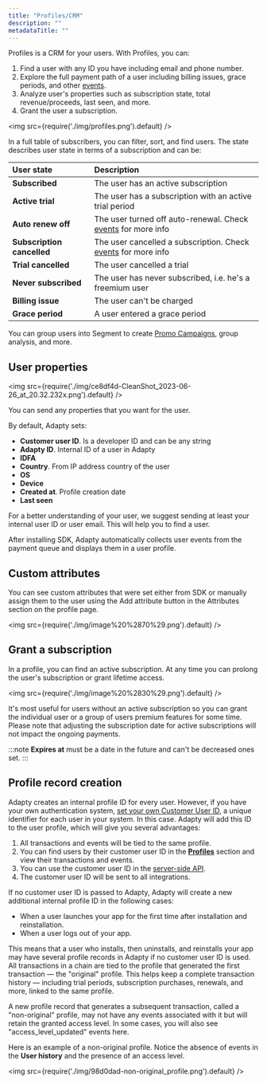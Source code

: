 ```yaml
---
title: "Profiles/CRM"
description: ""
metadataTitle: ""
---
```


Profiles is a CRM for your users. With Profiles, you can:

1. Find a user with any ID you have including email and phone number.
2. Explore the full payment path of a user including billing issues, grace periods, and other [events](events).
3. Analyze user's properties such as subscription state, total revenue/proceeds, last seen, and more.
4. Grant the user a subscription.


<img
  src={require('./img/profiles.png').default}
/>





In a full table of subscribers, you can filter, sort, and find users. The state describes user state in terms of a subscription and can be:

| User state                 | Description                                                                  |
| :------------------------- | :--------------------------------------------------------------------------- |
| **Subscribed**             | The user has an active subscription                                          |
| **Active trial**           | The user has a subscription with an active trial period                      |
| **Auto renew off**         | The user turned off auto-renewal. Check [events](events)  for more info  |
| **Subscription cancelled** | The user cancelled a subscription. Check [events](events)  for more info |
| **Trial cancelled**        | The user cancelled a trial                                                   |
| **Never subscribed**       | The user has never subscribed, i.e. he's a freemium user                     |
| **Billing issue**          | The user can't be charged                                                    |
| **Grace period**           | A user entered a grace period                                                |

You can group users into Segment to create [Promo Campaigns](promo-campaigns), group analysis, and more.

## User properties


<img
  src={require('./img/ce8df4d-CleanShot_2023-06-26_at_20.32.232x.png').default}
/>





You can send any properties that you want for the user.

By default, Adapty sets:

- **Customer user ID**. Is a developer ID and can be any string
- **Adapty ID**. Internal ID of a user in Adapty
- **IDFA**
- **Country**. From IP address country of the user
- **OS**
- **Device**
- **Created at**. Profile creation date
- **Last seen**

For a better understanding of your user, we suggest sending at least your internal user ID or user email. This will help you to find a user.

After installing SDK, Adapty automatically collects user events from the payment queue and displays them in a user profile.

## Custom attributes

You can see custom attributes that were set either from SDK or manually assign them to the user using the Add attribute button in the Attributes section on the profile page.


<img
  src={require('./img/image%20%2870%29.png').default}
/>





## Grant a subscription

In a profile, you can find an active subscription. At any time you can prolong the user's subscription or grant lifetime access. 


<img
  src={require('./img/image%20%2830%29.png').default}
/>





It's most useful for users without an active subscription so you can grant the individual user or a group of users premium features for some time. Please note that adjusting the subscription date for active subscriptions will not impact the ongoing payments.

:::note
**Expires at** must be a date in the future and can't be decreased ones set.
:::

## Profile record creation

Adapty creates an internal profile ID for every user. However, if you have your own authentication system, [set your own Customer User ID](identifying-users), a unique identifier for each user in your system. In this case. Adapty will add this ID to the user profile, which will give you several advantages:

1. All transactions and events will be tied to the same profile.
2. You can find users by their customer user ID in the [**Profiles**](profiles-crm) section and view their transactions and events.
3. You can use the customer user ID in the [server-side API](getting-started-with-server-side-api).
4. The customer user ID will be sent to all integrations.

If no customer user ID is passed to Adapty, Adapty will create a new additional internal profile ID in the following cases:

- When a user launches your app for the first time after installation and reinstallation.
- When a user logs out of your app.

This means that a user who installs, then uninstalls, and reinstalls your app may have several profile records in Adapty if no customer user ID is used. All transactions in a chain are tied to the profile that generated the first transaction — the "original" profile. This helps keep a complete transaction history — including trial periods, subscription purchases, renewals, and more, linked to the same profile. 

A new profile record that generates a subsequent transaction, called a "non-original" profile, may not have any events associated with it but will retain the granted access level. In some cases, you will also see "access_level_updated" events here.

Here is an example of a non-original profile. Notice the absence of events in the **User history** and the presence of an access level.


<img
  src={require('./img/98d0dad-non-original_profile.png').default}
/>


